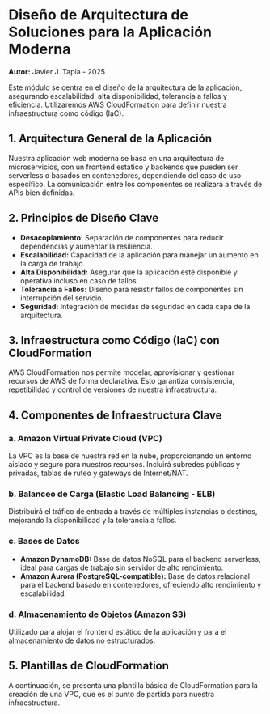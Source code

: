 # Diseño de Arquitectura de Soluciones para la Aplicación Moderna

**Autor:** Javier J. Tapia - 2025

Este módulo se centra en el diseño de la arquitectura de la aplicación, asegurando escalabilidad, alta disponibilidad, tolerancia a fallos y eficiencia. Utilizaremos AWS CloudFormation para definir nuestra infraestructura como código (IaC).

## 1. Arquitectura General de la Aplicación

Nuestra aplicación web moderna se basa en una arquitectura de microservicios, con un frontend estático y backends que pueden ser serverless o basados en contenedores, dependiendo del caso de uso específico. La comunicación entre los componentes se realizará a través de APIs bien definidas.

## 2. Principios de Diseño Clave

*   **Desacoplamiento:** Separación de componentes para reducir dependencias y aumentar la resiliencia.
*   **Escalabilidad:** Capacidad de la aplicación para manejar un aumento en la carga de trabajo.
*   **Alta Disponibilidad:** Asegurar que la aplicación esté disponible y operativa incluso en caso de fallos.
*   **Tolerancia a Fallos:** Diseño para resistir fallos de componentes sin interrupción del servicio.
*   **Seguridad:** Integración de medidas de seguridad en cada capa de la arquitectura.

## 3. Infraestructura como Código (IaC) con CloudFormation

AWS CloudFormation nos permite modelar, aprovisionar y gestionar recursos de AWS de forma declarativa. Esto garantiza consistencia, repetibilidad y control de versiones de nuestra infraestructura.

## 4. Componentes de Infraestructura Clave

### a. Amazon Virtual Private Cloud (VPC)

La VPC es la base de nuestra red en la nube, proporcionando un entorno aislado y seguro para nuestros recursos. Incluirá subredes públicas y privadas, tablas de ruteo y gateways de Internet/NAT.

### b. Balanceo de Carga (Elastic Load Balancing - ELB)

Distribuirá el tráfico de entrada a través de múltiples instancias o destinos, mejorando la disponibilidad y la tolerancia a fallos.

### c. Bases de Datos

*   **Amazon DynamoDB:** Base de datos NoSQL para el backend serverless, ideal para cargas de trabajo sin servidor de alto rendimiento.
*   **Amazon Aurora (PostgreSQL-compatible):** Base de datos relacional para el backend basado en contenedores, ofreciendo alto rendimiento y escalabilidad.

### d. Almacenamiento de Objetos (Amazon S3)

Utilizado para alojar el frontend estático de la aplicación y para el almacenamiento de datos no estructurados.

## 5. Plantillas de CloudFormation

A continuación, se presenta una plantilla básica de CloudFormation para la creación de una VPC, que es el punto de partida para nuestra infraestructura.
